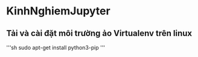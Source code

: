 # KinhNghiemJupyter

## Tải và cài đặt môi trường ảo Virtualenv trên linux
'''sh 
sudo apt-get install python3-pip
'''
